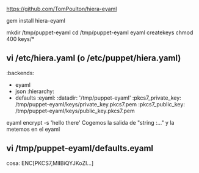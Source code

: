 https://github.com/TomPoulton/hiera-eyaml

gem install hiera-eyaml

mkdir /tmp/puppet-eyaml
cd /tmp/puppet-eyaml
eyaml createkeys
chmod 400 keys/*

vi /etc/hiera.yaml (o /etc/puppet/hiera.yaml)
---
:backends:
  - eyaml
  - json
:hierarchy:
  - defaults
:eyaml:
  :datadir: '/tmp/puppet-eyaml'
  :pkcs7_private_key: /tmp/puppet-eyaml/keys/private_key.pkcs7.pem
  :pkcs7_public_key:  /tmp/puppet-eyaml/keys/public_key.pkcs7.pem

eyaml encrypt -s 'hello there'
Cogemos la salida de "string :..." y la metemos en el eyaml

vi /tmp/puppet-eyaml/defaults.eyaml
---
cosa: ENC[PKCS7,MIIBiQYJKoZI...]
